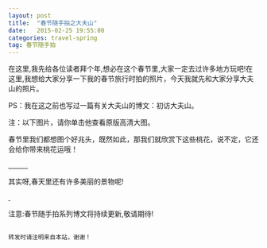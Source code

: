 ```yaml
---
layout: post
title:  "春节随手拍之大夫山"
date:   2015-02-25 19:55:00
categories: travel-spring
tag: 春节随手拍
---
```

在这里,我先给各位读者拜个年,想必在这个春节里,大家一定去过许多地方玩吧!在这里,我想给大家分享一下我的春节旅行时拍的照片，今天我就先和大家分享大夫山的照片。

PS：我在这之前也写过一篇有关大夫山的博文：初访大夫山。

注：以下图片，请你单击他查看原版高清大图。

春节里我们都想图个好兆头，既然如此，那我们就欣赏下这些桃花，说不定，它还会给你带来桃花运哦！

<a class="fancybox-thumb" rel="fancybox-thumb" href="http://7nar2o.com5.z0.glb.clouddn.com/spring-travel/dafuhill/taohua0.JPG?imageView2/1/w/900/h/500/q/100|watermark/2/text/dGFueXVsaWFuZy5ncQ==/font/5b6u6L2v6ZuF6buR/fontsize/900/fill/IzBCOEJGMA==/dissolve/100/gravity/SouthEast/dx/10/dy/10" title="桃花1">
	<img src="http://7nar2o.com5.z0.glb.clouddn.com/spring-travel/dafuhill/taohua0.JPG?imageView2/2/w/220/h/150/q/100|watermark/2/text/dGFueXVsaWFuZy5ncQ==/font/5b6u6L2v6ZuF6buR/fontsize/400/fill/IzIxOENFMQ==/dissolve/100/gravity/SouthEast/dx/10/dy/10" alt="" />
</a>

<a class="fancybox-thumb" rel="fancybox-thumb" href="http://7nar2o.com5.z0.glb.clouddn.com/spring-travel/dafuhill/taohua1.JPG?imageView2/1/w/900/h/500/q/100|watermark/2/text/dGFueXVsaWFuZy5ncQ==/font/5b6u6L2v6ZuF6buR/fontsize/900/fill/IzBCOEJGMA==/dissolve/100/gravity/SouthEast/dx/10/dy/10" title="桃花2">
	<img src="http://7nar2o.com5.z0.glb.clouddn.com/spring-travel/dafuhill/taohua1.JPG?imageView2/2/w/220/h/150/q/100|watermark/2/text/dGFueXVsaWFuZy5ncQ==/font/5b6u6L2v6ZuF6buR/fontsize/400/fill/IzIxOENFMQ==/dissolve/100/gravity/SouthEast/dx/10/dy/10" alt="" />
</a>

<a class="fancybox-thumb" rel="fancybox-thumb" href="http://7nar2o.com5.z0.glb.clouddn.com/spring-travel/dafuhill/taohua3.JPG?imageView2/1/w/900/h/500/q/100|watermark/2/text/dGFueXVsaWFuZy5ncQ==/font/5b6u6L2v6ZuF6buR/fontsize/900/fill/IzBCOEJGMA==/dissolve/100/gravity/SouthEast/dx/10/dy/10" title="桃花3">
	<img src="http://7nar2o.com5.z0.glb.clouddn.com/spring-travel/dafuhill/taohua3.JPG?imageView2/2/w/220/h/150/q/100|watermark/2/text/dGFueXVsaWFuZy5ncQ==/font/5b6u6L2v6ZuF6buR/fontsize/400/fill/IzIxOENFMQ==/dissolve/100/gravity/SouthEast/dx/10/dy/10" alt="" />
</a>

<a class="fancybox-thumb" rel="fancybox-thumb" href="http://7nar2o.com5.z0.glb.clouddn.com/spring-travel/dafuhill/taohua4.JPG?imageView2/1/w/900/h/500/q/100|watermark/2/text/dGFueXVsaWFuZy5ncQ==/font/5b6u6L2v6ZuF6buR/fontsize/900/fill/IzBCOEJGMA==/dissolve/100/gravity/SouthEast/dx/10/dy/10" title="桃花4">
	<img src="http://7nar2o.com5.z0.glb.clouddn.com/spring-travel/dafuhill/taohua4.JPG?imageView2/2/w/220/h/150/q/100|watermark/2/text/dGFueXVsaWFuZy5ncQ==/font/5b6u6L2v6ZuF6buR/fontsize/400/fill/IzIxOENFMQ==/dissolve/100/gravity/SouthEast/dx/10/dy/10" alt="" />
</a>

<a class="fancybox-thumb" rel="fancybox-thumb" href="http://7nar2o.com5.z0.glb.clouddn.com/spring-travel/dafuhill/taohua5.JPG?imageView2/1/w/900/h/500/q/100|watermark/2/text/dGFueXVsaWFuZy5ncQ==/font/5b6u6L2v6ZuF6buR/fontsize/900/fill/IzBCOEJGMA==/dissolve/100/gravity/SouthEast/dx/10/dy/10" title="桃花5">
	<img src="http://7nar2o.com5.z0.glb.clouddn.com/spring-travel/dafuhill/taohua5.JPG?imageView2/2/w/220/h/150/q/100|watermark/2/text/dGFueXVsaWFuZy5ncQ==/font/5b6u6L2v6ZuF6buR/fontsize/400/fill/IzIxOENFMQ==/dissolve/100/gravity/SouthEast/dx/10/dy/10" alt="" />
</a>

<a class="fancybox-thumb" rel="fancybox-thumb" href="http://7nar2o.com5.z0.glb.clouddn.com/spring-travel/dafuhill/taohua6.JPG?imageView2/1/w/900/h/500/q/100|watermark/2/text/dGFueXVsaWFuZy5ncQ==/font/5b6u6L2v6ZuF6buR/fontsize/900/fill/IzBCOEJGMA==/dissolve/100/gravity/SouthEast/dx/10/dy/10" title="桃花6">
	<img src="http://7nar2o.com5.z0.glb.clouddn.com/spring-travel/dafuhill/taohua6.JPG?imageView2/2/w/220/h/150/q/100|watermark/2/text/dGFueXVsaWFuZy5ncQ==/font/5b6u6L2v6ZuF6buR/fontsize/400/fill/IzIxOENFMQ==/dissolve/100/gravity/SouthEast/dx/10/dy/10" alt="" />
</a>

<a class="fancybox-thumb" rel="fancybox-thumb" href="http://7nar2o.com5.z0.glb.clouddn.com/spring-travel/dafuhill/taohua7.JPG?imageView2/1/w/900/h/500/q/100|watermark/2/text/dGFueXVsaWFuZy5ncQ==/font/5b6u6L2v6ZuF6buR/fontsize/900/fill/IzBCOEJGMA==/dissolve/100/gravity/SouthEast/dx/10/dy/10" title="桃花7">
	<img src="http://7nar2o.com5.z0.glb.clouddn.com/spring-travel/dafuhill/taohua7.JPG?imageView2/2/w/220/h/150/q/100|watermark/2/text/dGFueXVsaWFuZy5ncQ==/font/5b6u6L2v6ZuF6buR/fontsize/400/fill/IzIxOENFMQ==/dissolve/100/gravity/SouthEast/dx/10/dy/10" alt="" />
</a>

<a class="fancybox-thumb" rel="fancybox-thumb" href="http://7nar2o.com5.z0.glb.clouddn.com/spring-travel/dafuhill/taohua8.JPG?imageView2/1/w/900/h/500/q/100|watermark/2/text/dGFueXVsaWFuZy5ncQ==/font/5b6u6L2v6ZuF6buR/fontsize/900/fill/IzBCOEJGMA==/dissolve/100/gravity/SouthEast/dx/10/dy/10" title="桃花8">
	<img src="http://7nar2o.com5.z0.glb.clouddn.com/spring-travel/dafuhill/taohua8.JPG?imageView2/2/w/220/h/150/q/100|watermark/2/text/dGFueXVsaWFuZy5ncQ==/font/5b6u6L2v6ZuF6buR/fontsize/400/fill/IzIxOENFMQ==/dissolve/100/gravity/SouthEast/dx/10/dy/10" alt="" />
</a>

<a class="fancybox-thumb" rel="fancybox-thumb" href="http://7nar2o.com5.z0.glb.clouddn.com/spring-travel/dafuhill/taohua9.JPG?imageView2/1/w/900/h/500/q/100|watermark/2/text/dGFueXVsaWFuZy5ncQ==/font/5b6u6L2v6ZuF6buR/fontsize/900/fill/IzBCOEJGMA==/dissolve/100/gravity/SouthEast/dx/10/dy/10" title="桃花9">
	<img src="http://7nar2o.com5.z0.glb.clouddn.com/spring-travel/dafuhill/taohua9.JPG?imageView2/2/w/220/h/150/q/100|watermark/2/text/dGFueXVsaWFuZy5ncQ==/font/5b6u6L2v6ZuF6buR/fontsize/400/fill/IzIxOENFMQ==/dissolve/100/gravity/SouthEast/dx/10/dy/10" alt="" />
</a>

<a class="fancybox-thumb" rel="fancybox-thumb" href="http://7nar2o.com5.z0.glb.clouddn.com/spring-travel/dafuhill/taohua10.JPG?imageView2/1/w/900/h/500/q/100|watermark/2/text/dGFueXVsaWFuZy5ncQ==/font/5b6u6L2v6ZuF6buR/fontsize/900/fill/IzBCOEJGMA==/dissolve/100/gravity/SouthEast/dx/10/dy/10" title="桃花10">
	<img src="http://7nar2o.com5.z0.glb.clouddn.com/spring-travel/dafuhill/taohua10.JPG?imageView2/2/w/220/h/150/q/100|watermark/2/text/dGFueXVsaWFuZy5ncQ==/font/5b6u6L2v6ZuF6buR/fontsize/400/fill/IzIxOENFMQ==/dissolve/100/gravity/SouthEast/dx/10/dy/10" alt="" />
</a>

<a class="fancybox-thumb" rel="fancybox-thumb" href="http://7nar2o.com5.z0.glb.clouddn.com/spring-travel/dafuhill/taohua11.JPG?imageView2/1/w/900/h/500/q/100|watermark/2/text/dGFueXVsaWFuZy5ncQ==/font/5b6u6L2v6ZuF6buR/fontsize/900/fill/IzBCOEJGMA==/dissolve/100/gravity/SouthEast/dx/10/dy/10" title="桃花11">
	<img src="http://7nar2o.com5.z0.glb.clouddn.com/spring-travel/dafuhill/taohua11.JPG?imageView2/2/w/220/h/150/q/100|watermark/2/text/dGFueXVsaWFuZy5ncQ==/font/5b6u6L2v6ZuF6buR/fontsize/400/fill/IzIxOENFMQ==/dissolve/100/gravity/SouthEast/dx/10/dy/10" alt="" />
</a>

其实呀,春天里还有许多美丽的景物呢!

<a class="fancybox-thumb" rel="fancybox-thumb" href="http://7nar2o.com5.z0.glb.clouddn.com/spring-travel/dafuhill/other1.JPG?imageView2/1/w/900/h/500/q/100|watermark/2/text/dGFueXVsaWFuZy5ncQ==/font/5b6u6L2v6ZuF6buR/fontsize/900/fill/IzBCOEJGMA==/dissolve/100/gravity/SouthEast/dx/10/dy/10" title="春天绿叶">
	<img src="http://7nar2o.com5.z0.glb.clouddn.com/spring-travel/dafuhill/other1.JPG?imageView2/2/w/220/h/150/q/100|watermark/2/text/dGFueXVsaWFuZy5ncQ==/font/5b6u6L2v6ZuF6buR/fontsize/400/fill/IzIxOENFMQ==/dissolve/100/gravity/SouthEast/dx/10/dy/10" alt="" />
</a>

<a class="fancybox-thumb" rel="fancybox-thumb" href="http://7nar2o.com5.z0.glb.clouddn.com/spring-travel/dafuhill/other2.JPG?imageView2/1/w/900/h/500/q/100|watermark/2/text/dGFueXVsaWFuZy5ncQ==/font/5b6u6L2v6ZuF6buR/fontsize/900/fill/IzBCOEJGMA==/dissolve/100/gravity/SouthEast/dx/10/dy/10" title="风景">
	<img src="http://7nar2o.com5.z0.glb.clouddn.com/spring-travel/dafuhill/other2.JPG?imageView2/2/w/220/h/150/q/100|watermark/2/text/dGFueXVsaWFuZy5ncQ==/font/5b6u6L2v6ZuF6buR/fontsize/400/fill/IzIxOENFMQ==/dissolve/100/gravity/SouthEast/dx/10/dy/10" alt="" />
</a>

注意:春节随手拍系列博文将持续更新,敬请期待!


                                                                                                                                                                           转发时请注明来自本站，谢谢！